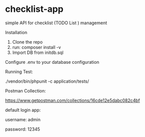 # checklist-app
simple API for checklist (TODO List ) management

Installation
1. Clone the repo
2. run: composer install -v
3. Import DB from initdb.sql

Configure .env to your database configuration

Running Test:

./vendor/bin/phpunit -c application/tests/

Postman Collection:

https://www.getpostman.com/collections/16cde12e5dabc082c4bf

default login app:

username: admin

password: 12345